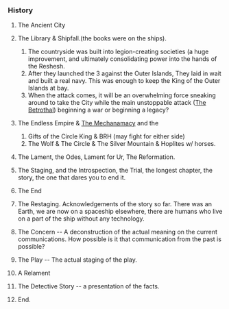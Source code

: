 ### History

1. The Ancient City
2. The Library & Shipfall.(the books were on the ships). 
    1. The countryside was built into legion-creating societies (a huge improvement, and ultimately consolidating power into the hands of the Reshesh. 
    2. After they launched the 3 against the Outer Islands, They laid in wait and built a real navy. This was enough to keep the King of the Outer Islands at bay. 
    3. When the attack comes, it will be an overwhelming force sneaking around to take the City while the main unstoppable attack ([The Betrothal](/e/the_betrothal)) beginning a war or beginning a legacy?
3. The Endless Empire & [The Mechanamacy](/t/mechanamacy) and the 
    1. Gifts of the Circle King & BRH (may fight for either side)
    2. The Wolf & The Circle & The Silver Mountain & Hoplites w/ horses.
4. The Lament, the Odes, Lament for Ur, The Reformation.
5. The Staging, and the Introspection, the Trial, the longest chapter, the story, the one that dares you to end it.
6. The End

1. The Restaging. Acknowledgements of the story so far. There was an Earth, we are now on a spaceship elsewhere, there are humans who live on a part of the ship without any technology.
2. The Concern -- A deconstruction of the actual meaning on the current communications. How possible is it that communication from the past is possible?
3. The Play -- The actual staging of the play.
4. A Relament
5. The Detective Story -- a presentation of the facts.
6. End.
